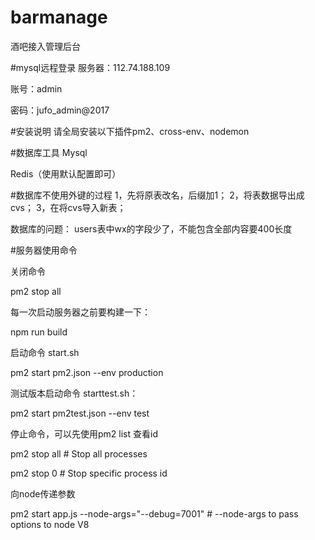 # barmanage
酒吧接入管理后台


#mysql远程登录
服务器：112.74.188.109

账号：admin

密码：jufo_admin@2017

#安装说明
请全局安装以下插件pm2、cross-env、nodemon


#数据库工具
Mysql

Redis（使用默认配置即可）

#数据库不使用外键的过程
1，先将原表改名，后缀加1；
2，将表数据导出成cvs；
3，在将cvs导入新表；

数据库的问题：
users表中wx的字段少了，不能包含全部内容要400长度

#服务器使用命令

关闭命令 

pm2 stop all

每一次启动服务器之前要构建一下：

npm run build

启动命令 start.sh

pm2 start pm2.json --env production

测试版本启动命令 starttest.sh：

pm2 start pm2test.json --env test

停止命令，可以先使用pm2 list 查看id

pm2 stop all           # Stop all processes

pm2 stop 0             # Stop specific process id

向node传递参数

pm2 start app.js --node-args="--debug=7001" # --node-args to pass options to node V8

